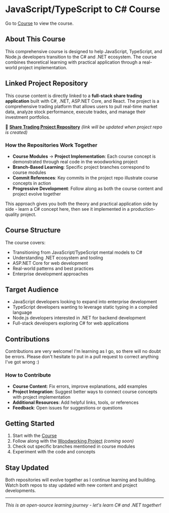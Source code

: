 # JavaScript/TypeScript to C# Course

Go to [Course](https://jam-mar.github.io/js-to-csharp-crash-course/) to view the course.

## About This Course

This comprehensive course is designed to help JavaScript, TypeScript, and Node.js developers transition to the C# and .NET ecosystem. The course combines theoretical learning with practical application through a real-world project implementation.

## Linked Project Repository

This course content is directly linked to a **full-stack share trading application** built with C#, .NET, ASP.NET Core, and React. The project is a comprehensive trading platform that allows users to pull real-time market data, analyze stock performance, execute trades, and manage their investment portfolios.

🔗 **[Share Trading Project Repository](https://github.com/jam-mar/share-trading-platform)** _(link will be updated when project repo is created)_

### How the Repositories Work Together

- **Course Modules** → **Project Implementation**: Each course concept is demonstrated through real code in the woodworking project
- **Branch-Based Learning**: Specific project branches correspond to course modules
- **Commit References**: Key commits in the project repo illustrate course concepts in action
- **Progressive Development**: Follow along as both the course content and project evolve together

This approach gives you both the theory and practical application side by side - learn a C# concept here, then see it implemented in a production-quality project.

## Course Structure

The course covers:

- Transitioning from JavaScript/TypeScript mental models to C#
- Understanding .NET ecosystem and tooling
- ASP.NET Core for web development
- Real-world patterns and best practices
- Enterprise development approaches

## Target Audience

- JavaScript developers looking to expand into enterprise development
- TypeScript developers wanting to leverage static typing in a compiled language
- Node.js developers interested in .NET for backend development
- Full-stack developers exploring C# for web applications

## Contributions

Contributions are very welcome! I'm learning as I go, so there will no doubt be errors. Please don't hesitate to put in a pull request to correct anything I've got wrong :)

### How to Contribute

- **Course Content**: Fix errors, improve explanations, add examples
- **Project Integration**: Suggest better ways to connect course concepts with project implementation
- **Additional Resources**: Add helpful links, tools, or references
- **Feedback**: Open issues for suggestions or questions

## Getting Started

1. Start with the [Course](https://jam-mar.github.io/js-to-csharp-crash-course/)
2. Follow along with the [Woodworking Project](https://github.com/jam-mar/woodworking-planner) _(coming soon)_
3. Check out specific branches mentioned in course modules
4. Experiment with the code and concepts

## Stay Updated

Both repositories will evolve together as I continue learning and building. Watch both repos to stay updated with new content and project developments.

---

_This is an open-source learning journey - let's learn C# and .NET together!_
